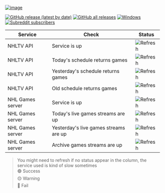 [![image](https://user-images.githubusercontent.com/23088305/39225217-073f7dc8-4819-11e8-86f8-bcfdbc395d10.png)](https://nhlgames.github.io/NHLGames/)

[![GitHub release (latest by date)](https://img.shields.io/github/v/release/nhlgames/nhlgames?style=flat-square)](https://www.github.com/NHLGames/NHLGames/releases/latest)
[![GitHub all releases](https://img.shields.io/github/downloads/NHLGames/NHLGames/total?style=flat-square)](https://www.github.com/NHLGames/NHLGames/releases/latest)
[![Windows](https://img.shields.io/badge/plateform-windows-inactive?style=flat-square)](https://www.github.com/NHLGames/NHLGames/releases/latest)
[![Subreddit subscribers](https://img.shields.io/reddit/subreddit-subscribers/nhl_games?style=flat-square)](https://www.reddit.com/r/nhl_games)

| Service          | Check                                 | Status                                                                            |
| ---------------- | ------------------------------------- | --------------------------------------------------------------------------------- |
| NHLTV API        | Service is up                         | ![Refresh](https://nhl-games-status.herokuapp.com/mlbam/ping)                     |
| NHLTV API        | Today's schedule returns games        | ![Refresh](https://nhl-games-status.herokuapp.com/mlbam/schedule)                 |
| NHLTV API        | Yesterday's schedule returns games    | ![Refresh](https://nhl-games-status.herokuapp.com/mlbam/schedule?yesterday)       |
| NHLTV API        | Old schedule returns games            | ![Refresh](https://nhl-games-status.herokuapp.com/mlbam/schedule?date=2021-04-01) |
| NHL Games server | Service is up                         | ![Refresh](https://nhl-games-status.herokuapp.com/us/ping)                        |
| NHL Games server | Today's live games streams are up     | ![Refresh](https://nhl-games-status.herokuapp.com/us/game)                        |
| NHL Games server | Yesterday's live games streams are up | ![Refresh](https://nhl-games-status.herokuapp.com/us/game?yesterday)              |
| NHL Games server | Archive games streams are up          | ![Refresh](https://nhl-games-status.herokuapp.com/us/game?date=2021-04-01)        |

> You might need to refresh if no status appear in the column, the service used is kind of slow sometimes  
> 🟢 Success  
> 🟡 Warning  
> 🔴 Fail
